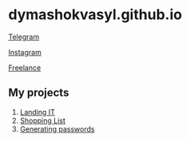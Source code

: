# dymashokvasyl.github.io

<a href = "https://t.me/v_dymashok" target = "_blank">Telegram</a>

<a href = "https://www.instagram.com/v.dymashok/" target = "_blank">Instagram</a>

<a href = "https://freelancehunt.com/freelancer/V_Dymashok.html" target="_blank">Freelance </a>

<h2>My projects</h2>
  <ol>
    <li><a href = "https://dymashokvasyl.github.io/Landing-IT/" target = "_blank">Landing IT</a></li>
    <li><a href = "https://dymashokvasyl.github.io/Shopping%20list/" target = "_blank">Shopping List</a></li>
    <li><a href = "https://dymashokvasyl.github.io/Shopping%20list/" target = "_blank"> Generating passwords</a></li>
  
 


  </ol>
